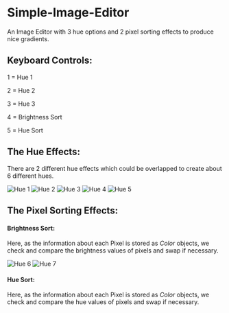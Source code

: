 # Simple-Image-Editor
An Image Editor with 3 hue options and 2 pixel sorting effects to produce nice gradients.

## Keyboard Controls:
1 = Hue 1

2 = Hue 2

3 = Hue 3

4 = Brightness Sort

5 = Hue Sort

## The Hue Effects:
There are 2 different hue effects which could be overlapped to create about 6 different hues.

![Hue 1](https://github.com/rjetalpuria/Simple-Image-Editor/blob/master/Screenshots/Simple%20Image%20Editor%20-1.png)
![Hue 2](https://github.com/rjetalpuria/Simple-Image-Editor/blob/master/Screenshots/Simple%20Image%20Editor%20-2.png)
![Hue 3](https://github.com/rjetalpuria/Simple-Image-Editor/blob/master/Screenshots/Simple%20Image%20Editor%20-3.png)
![Hue 4](https://github.com/rjetalpuria/Simple-Image-Editor/blob/master/Screenshots/Simple%20Image%20Editor%20-4.png)
![Hue 5](https://github.com/rjetalpuria/Simple-Image-Editor/blob/master/Screenshots/Simple%20Image%20Editor%20-5.png)

## The Pixel Sorting Effects:
#### Brightness Sort:
Here, as the information about each Pixel is stored as *Color* objects, we check and compare the brightness values of pixels and swap if necessary.

![Hue 6](https://github.com/rjetalpuria/Simple-Image-Editor/blob/master/Screenshots/Simple%20Image%20Editor%20-6.png)
![Hue 7](https://github.com/rjetalpuria/Simple-Image-Editor/blob/master/Screenshots/Simple%20Image%20Editor%20-7.png)

#### Hue Sort:
Here, as the information about each Pixel is stored as *Color* objects, we check and compare the hue values of pixels and swap if necessary.
